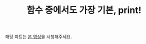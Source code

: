 ﻿---
title: 함수 중에서도 가장 기본, print!
slug: 1-3
category: '1. 파이썬 기초 개념'
---

해당 파트는 [본 영상](https://www.youtube.com/watch?v=Ulfudc1pF5Q&feature=youtu.be )을 시청해주세요.
